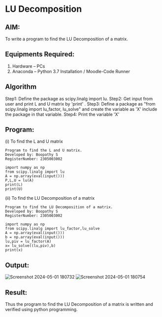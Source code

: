 # LU Decomposition 

## AIM:
To write a program to find the LU Decomposition of a matrix.

## Equipments Required:
1. Hardware – PCs
2. Anaconda – Python 3.7 Installation / Moodle-Code Runner

## Algorithm

Step1: 
     Define the package as scipy.linalg import lu.
Step2: 
     Get input from user and print L and U matrix by 'print' .
Step3:
     Define a package as "from scipy.linalg import lu_factor, lu_solve" and create the variable as 'X' include the package in that variable.
Step4: 
     Print the variable 'X'

## Program:
(i) To find the L and U matrix
```
Program to find the L and U matrix.
Developed by: Boopathy S 
RegisterNumber: 2305003002

import numpy as np
from scipy.linalg import lu
A = np.array(eval(input()))
P,L,U = lu(A)
print(L)
print(U)
```

(ii) To find the LU Decomposition of a matrix
```
Program to find the LU Decomposition of a matrix.
Developed by: Boopathy S 
RegisterNumber: 2305003002 

import numpy as np
from scipy.linalg import lu_factor,lu_solve
A = np.array(eval(input()))
b = np.array(eval(input()))
lu,piv = lu_factor(A)
x= lu_solve((lu,piv),b)
print(x)
```
## Output:
![Screenshot 2024-05-01 180732](https://github.com/BOOPATHYS0660/LU-Decomposition/assets/155909381/33cec5d8-9a26-4f31-9bf0-af063fb0a0b7)
![Screenshot 2024-05-01 180754](https://github.com/BOOPATHYS0660/LU-Decomposition/assets/155909381/0b050caa-e4fb-4761-886a-7ac112235c3d)

## Result:
Thus the program to find the LU Decomposition of a matrix is written and verified using python programming.


